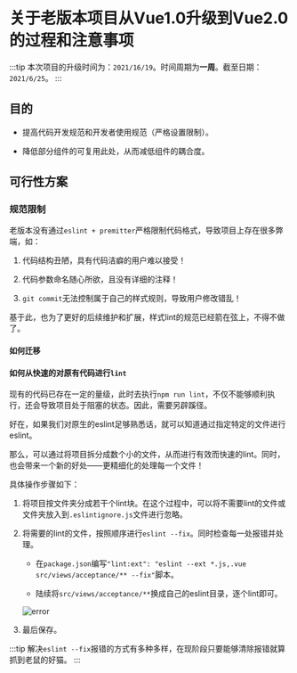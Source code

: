 # 关于老版本项目从Vue1.0升级到Vue2.0的过程和注意事项

:::tip
本次项目的升级时间为：`2021/16/19`。时间周期为**一周**。截至日期：`2021/6/25`。
:::

## 目的

* 提高代码开发规范和开发者使用规范（严格设置限制）。

* 降低部分组件的可复用此处，从而减低组件的耦合度。

## 可行性方案

### 规范限制

老版本没有通过`eslint + premitter`严格限制代码格式，导致项目上存在很多弊端，如：

1. 代码结构丑陋，具有代码洁癖的用户难以接受！

2. 代码参数命名随心所欲，且没有详细的注释！

3. `git commit`无法控制属于自己的样式规则，导致用户修改错乱！

基于此，也为了更好的后续维护和扩展，样式lint的规范已经箭在弦上，不得不做了。

#### 如何迁移

#### 如何从快速的对原有代码进行`lint`

现有的代码已存在一定的量级，此时去执行`npm run lint`，不仅不能够顺利执行，还会导致项目处于阻塞的状态。因此，需要另辟蹊径。

好在，如果我们对原生的eslint足够熟悉话，就可以知道通过指定特定的文件进行eslint。

那么，可以通过将项目拆分成数个小的文件，从而进行有效而快速的lint。同时，也会带来一个新的好处——更精细化的处理每一个文件！

具体操作步骤如下：

1. 将项目按文件夹分成若干个lint块。在这个过程中，可以将不需要lint的文件或文件夹放入到`.eslintignore.js`文件进行忽略。

2. 将需要的lint的文件，按照顺序进行`eslint --fix`。同时检查每一处报错并处理。

	* 在`package.json`编写`"lint:ext": "eslint --ext *.js,.vue src/views/acceptance/** --fix"`脚本。

	* 陆续将`src/views/acceptance/**`换成自己的eslint目录，逐个lint即可。

	<img :src="$withBase('/images/updateVueOneToVueTwo/eslint-script.png')" alt="error">

3. 最后保存。

:::tip
解决`eslint --fix`报错的方式有多种多样，在现阶段只要能够清除报错就算抓到老鼠的好猫。
:::